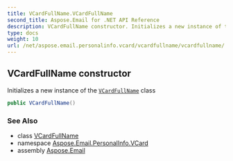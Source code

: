 ```yaml
---
title: VCardFullName.VCardFullName
second_title: Aspose.Email for .NET API Reference
description: VCardFullName constructor. Initializes a new instance of the VCardFullName class
type: docs
weight: 10
url: /net/aspose.email.personalinfo.vcard/vcardfullname/vcardfullname/
---
```

## VCardFullName constructor

Initializes a new instance of the [`VCardFullName`](../) class

```csharp
public VCardFullName()
```

### See Also

* class [VCardFullName](../)
* namespace [Aspose.Email.PersonalInfo.VCard](../../vcardfullname/)
* assembly [Aspose.Email](../../../)


